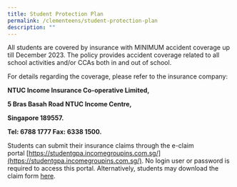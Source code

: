 ```yaml
---
title: Student Protection Plan
permalink: /clementeens/student-protection-plan
description: ""
---
```

All students are covered by insurance with MINIMUM accident coverage up till December 2023. The policy provides accident coverage related to all school activities and/or CCAs both in and out of school.  
  
For details regarding the coverage, please refer to the insurance company:  

**NTUC Income Insurance Co-operative Limited,**

**5 Bras Basah Road NTUC Income Centre,**

**Singapore 189557.**

**Tel: 6788 1777 Fax: 6338 1500.**

  
Students can submit their insurance claims through the e-claim portal [https://studentgpa.incomegroupins.com.sg/](https://studentgpa.incomegroupins.com.sg/). No login user or password is required to access this portal. Alternatively, students may download the claim form [here](https://clementitownsec.moe.edu.sg/qql/slot/u534/Textbook%20and%20Uniform/2022/Group%20Personal%20Accident%20GPA%20Insurance%20Plan%20for%20Students%20Claim%20Sep%202021.pdf).